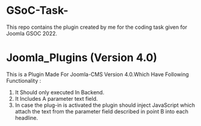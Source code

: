 # GSoC-Task-
This repo contains the plugin created by me for the coding task given for Joomla GSOC 2022.
# Joomla_Plugins (Version 4.0)
This is a Plugin Made For Joomla-CMS Version 4.0.Which Have Following Functionality : 
1. It Should only executed In Backend.
2. It Includes A parameter text field.
3. In case the plug-in is activated the plugin should inject JavaScript which attach the text from the parameter field described in point B into each headline.
